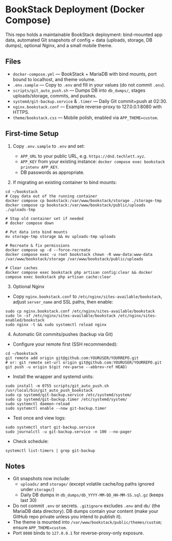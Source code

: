# BookStack Deployment (Docker Compose)

This repo holds a maintainable BookStack deployment: bind-mounted app data, automated Git snapshots of config + data (uploads, storage, DB dumps), optional Nginx, and a small mobile theme.

## Files
- `docker-compose.yml` — BookStack + MariaDB with bind mounts, port bound to localhost, and theme volume.
- `.env.sample` — Copy to `.env` and fill in your values (do not commit `.env`).
- `scripts/git_auto_push.sh` — Dumps DB into `db_dumps/`, stages uploads/storage, commits, and pushes.
- `systemd/git-backup.service` & `.timer` — Daily Git commit+push at 02:30.
- `nginx.bookstack.conf` — Example reverse-proxy to 127.0.0.1:8080 with HTTPS.
- `theme/bookstack.css` — Mobile polish, enabled via `APP_THEME=custom`.

## First-time Setup
1) Copy `.env.sample` to `.env` and set:
   - `APP_URL` to your public URL, e.g. `https://dnd.techlett.xyz`.
   - `APP_KEY` from your existing instance: `docker compose exec bookstack printenv APP_KEY`.
   - DB passwords as appropriate.

2) If migrating an existing container to bind mounts:
```
cd ~/bookstack
# Copy data out of the running container
docker compose cp bookstack:/var/www/bookstack/storage ./storage-tmp
docker compose cp bookstack:/var/www/bookstack/public/uploads ./uploads-tmp

# Stop old container set if needed
# docker compose down

# Put data into bind mounts
mv storage-tmp storage && mv uploads-tmp uploads

# Recreate & fix permissions
docker compose up -d --force-recreate
docker compose exec -u root bookstack chown -R www-data:www-data /var/www/bookstack/storage /var/www/bookstack/public/uploads

# Clear caches
docker compose exec bookstack php artisan config:clear && docker compose exec bookstack php artisan cache:clear
```

3) Optional Nginx
- Copy `nginx.bookstack.conf` to `/etc/nginx/sites-available/bookstack`, adjust `server_name` and SSL paths, then enable:
```
sudo cp nginx.bookstack.conf /etc/nginx/sites-available/bookstack
sudo ln -sf /etc/nginx/sites-available/bookstack /etc/nginx/sites-enabled/bookstack
sudo nginx -t && sudo systemctl reload nginx
```

4) Automatic Git commits/pushes (backup via Git)
- Configure your remote first (SSH recommended):
```
cd ~/bookstack
git remote add origin git@github.com:YOURUSER/YOURREPO.git
# or: git remote set-url origin git@github.com:YOURUSER/YOURREPO.git
git push -u origin $(git rev-parse --abbrev-ref HEAD)
```
- Install the wrapper and systemd units:
```
sudo install -m 0755 scripts/git_auto_push.sh /usr/local/bin/git_auto_push_bookstack
sudo cp systemd/git-backup.service /etc/systemd/system/
sudo cp systemd/git-backup.timer /etc/systemd/system/
sudo systemctl daemon-reload
sudo systemctl enable --now git-backup.timer
```
- Test once and view logs:
```
sudo systemctl start git-backup.service
sudo journalctl -u git-backup.service -n 100 --no-pager
```
- Check schedule:
```
systemctl list-timers | grep git-backup
```

## Notes
- Git snapshots now include:
  - `uploads/` and `storage/` (except volatile cache/log paths ignored under `storage/`)
  - Daily DB dumps in `db_dumps/db_YYYY-MM-DD_HH-MM-SS.sql.gz` (keeps last 30)
- Do not commit `.env` or secrets. `.gitignore` excludes `.env` and `db/` (the MariaDB data directory). DB dumps contain your content (make your GitHub repo private unless you intend to publish it).
- The theme is mounted into `/var/www/bookstack/public/themes/custom`; ensure `APP_THEME=custom`.
- Port `8080` binds to `127.0.0.1` for reverse-proxy-only exposure.
